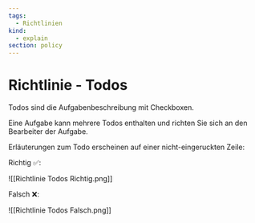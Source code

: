 ```yaml
---
tags:
  - Richtlinien
kind:
  - explain
section: policy
---
```


# Richtlinie - Todos

Todos sind die Aufgabenbeschreibung mit Checkboxen.

Eine Aufgabe kann mehrere Todos enthalten und richten Sie sich an den Bearbeiter der Aufgabe.

Erläuterungen zum Todo erscheinen auf einer nicht-eingeruckten Zeile:

Richtig ✅:

![[Richtlinie Todos Richtig.png]]

Falsch ❌:

![[Richtlinie Todos Falsch.png]]
